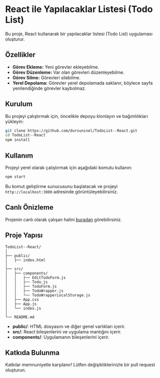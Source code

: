 # React ile Yapılacaklar Listesi (Todo List)

Bu proje, React kullanarak bir yapılacaklar listesi (Todo List) uygulaması oluşturur.

## Özellikler

- **Görev Ekleme:** Yeni görevler ekleyebilme.
- **Görev Düzenleme:** Var olan görevleri düzenleyebilme.
- **Görev Silme:** Görevleri silebilme.
- **Yerel Depolama:** Görevler yerel depolamada saklanır, böylece sayfa yenilendiğinde görevler kaybolmaz.

## Kurulum

Bu projeyi çalıştırmak için, öncelikle depoyu klonlayın ve bağımlılıkları yükleyin:

```bash
git clone https://github.com/dursuninel/TodoList--React.git
cd TodoList--React
npm install
```

## Kullanım

Projeyi yerel olarak çalıştırmak için aşağıdaki komutu kullanın:

```bash
npm start
```

Bu komut geliştirme sunucusunu başlatacak ve projeyi `http://localhost:3000` adresinde görüntüleyebilirsiniz.

## Canlı Önizleme

Projenin canlı olarak çalışan halini [buradan](https://todolist-drs.netlify.app/) görebilirsiniz.

## Proje Yapısı

```
TodoList--React/
│
├── public/
│   ├── index.html
│
├── src/
│   ├── components/
│   │   ├── EditTodoForm.js
│   │   ├── Todo.js
│   │   ├── TodoForm.js
│   │   ├── TodoWrapper.js
│   │   └── TodoWrapperLocalStorage.js
│   ├── App.css
│   ├── App.js
│   └── index.js
│
└── README.md
```

- **public/**: HTML dosyasını ve diğer genel varlıkları içerir.
- **src/**: React bileşenlerini ve uygulama mantığını içerir.
- **components/**: Uygulamanın bileşenlerini içerir.

## Katkıda Bulunma

Katkılar memnuniyetle karşılanır! Lütfen değişikliklerinizle bir pull request oluşturun.
